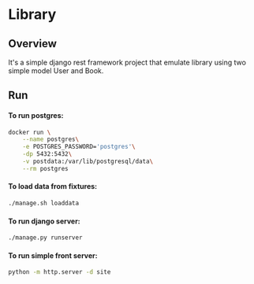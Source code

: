 # Library

## Overview
It's a simple django rest framework project that emulate library using two simple model User and Book.

## Run

#### To run postgres:

```sh
docker run \
	--name postgres\
	-e POSTGRES_PASSWORD='postgres'\
	-dp 5432:5432\
	-v postdata:/var/lib/postgresql/data\
	--rm postgres
```

#### To load data from fixtures:

```sh
./manage.sh loaddata
```

#### To run django server:

```sh
./manage.py runserver
```

#### To run simple front server:

```sh
python -m http.server -d site
```
 	
